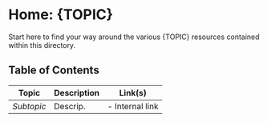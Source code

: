 # Home: {TOPIC}
Start here to find your way around the various {TOPIC} resources contained within this directory.
## Table of Contents
| Topic      | Description | Link(s)         |
| ---------- | ----------- | --------------- |
| *Subtopic* | Descrip.    | - Internal link |

